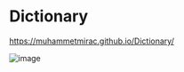 # Dictionary

https://muhammetmirac.github.io/Dictionary/

![image](https://github.com/Muhammetmirac/Dictionary/assets/113796231/289725b1-c35d-4143-add2-4be36d54ba89)
